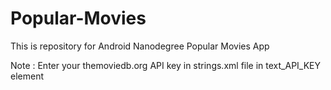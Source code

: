# Popular-Movies
This is repository for Android Nanodegree Popular Movies App

Note : Enter your themoviedb.org API key in strings.xml file in text_API_KEY element 
